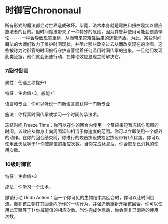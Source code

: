 # 时御官Chrononaul

所有形式的魔法都会对世界造成破坏。毕竟，法术本身就是弯曲和扭曲现实以顺应施法者的目的。但时间魔法带来了一种特殊的危险，因为其鲁莽使用可能会创造悖论------一种会导致现实重组，从而带来灾难性后果的逻辑矛盾。为此，某些时间魔法的大师们致力于维护时间现状，并阻止那些改变过去从而改变现在的企图。这些被称为时御官的时间旅行守护者警惕着任何滥用时间传承的迹象。一旦他们发现此类证据，他们就会迅速行动，在悖论效应显现之前解决它。

### 7级时御官

属性：任选三项提升1

特征：生命值+3，威能+1

语言和专业：你可以听说一门新语言或获得一门新专业

施法：你探索时间传承或学习一个时间传承法术。

冻结时间 Freeze
Time：你可以在你的回合内使用一个反应来短暂冻结你周围的时间。该效应从你身上向周围延伸相当于你速度的范围。你可以立即使用一个额外的动作。在你的回合结束前，你进行的攻击掷骰或检定掷骰带有1点优势。你可以使用此天赋等于1+你威能值的相应次数。当你完成休息后，你会恢复已消耗的使用次数。

### 10级时御官

特征：生命值+3

施法：你学习一个法术。

撤销行动 Undo
Action：当一个你可见的生物结束其回合时，你可以让时间倒流，撤销该生物在其回合内所作的一切行为，并强迫他重新开始该回合。你可以使用此天赋等于1+你威能值的相应次数。当你完成休息后，你会恢复已消耗的使用次数。
